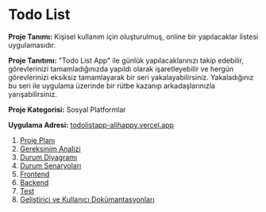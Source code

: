 # Todo List
**Proje Tanımı:** Kişisel kullanım için oluşturulmuş, online bir yapılacaklar listesi uygulamasıdır. 

**Proje Tanıtımı:** "Todo List App" ile günlük yapılacaklarınızı takip edebilir, görevlerinizi tamamladığınızda yapıldı olarak işaretleyebilir ve hergün görevlerinizi eksiksiz tamamlayarak bir seri yakalayabilirsiniz. Yakaladığınız bu seri ile uygulama üzerinde bir rütbe kazanıp arkadaşlarınızla yarışabilirsiniz.

**Proje Kategorisi:** Sosyal Platformlar

**Uygulama Adresi:** [todolistapp-alihappy.vercel.app](https://todolistapp-alihappy.vercel.app/)

1. [Proje Planı](./readme/ProjectPlan.md)
2. [Gereksinim Analizi](./readme/Requirements.md)
3. [Durum Diyagramı](./readme/StateDiagram.md)
4. [Durum Senaryoları](./readme/CaseScenarios.md)
5. [Frontend](./readme/Frontend.md)
6. [Backend](./readme/Backend.md)
6. [Test](./readme/Test.md)
6. [Geliştirici ve Kullanıcı Dokümantasyonları](./readme/DevAndUserDoc.md)

